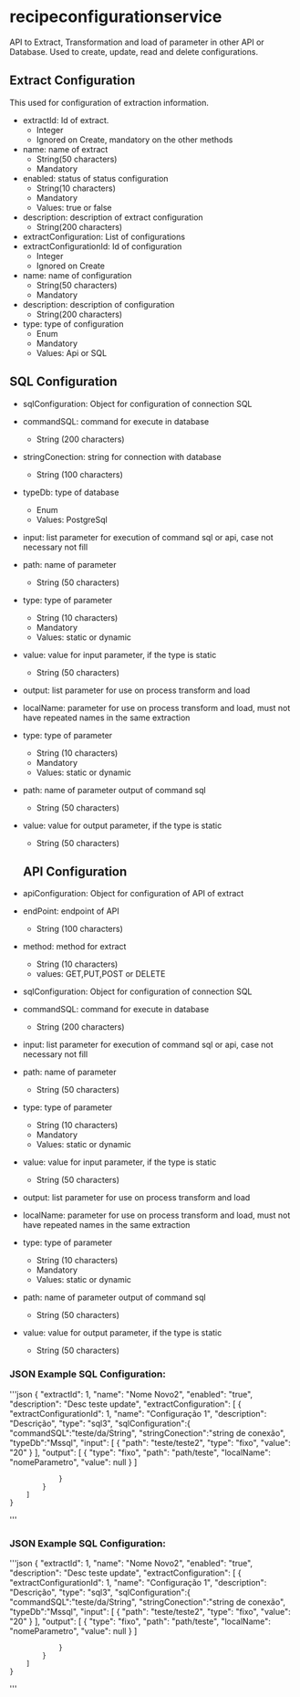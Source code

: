# recipeconfigurationservice
API to Extract, Transformation and load of parameter in other API or Database. Used to create, update, read and delete configurations.

## Extract Configuration
This used for configuration of extraction information.
- extractId: Id of extract.
    - Integer
    - Ignored on Create, mandatory on the other methods
- name: name of extract
    - String(50 characters)
    - Mandatory
- enabled: status of status configuration
    - String(10 characters)
    - Mandatory
    - Values: true or false
- description: description of extract configuration
    - String(200 characters)
- extractConfiguration: List of configurations
- extractConfigurationId: Id of configuration
    - Integer
    - Ignored on Create
- name: name of configuration
  - String(50 characters)
  - Mandatory
- description: description of configuration
  - String(200 characters)
- type: type of configuration
  - Enum
  - Mandatory
  - Values: Api or SQL

## SQL Configuration
- sqlConfiguration: Object for configuration of connection SQL
- commandSQL: command for execute in database 
  - String (200 characters)
- stringConection: string for connection with database
  - String (100 characters)
- typeDb: type of database
  - Enum
  - Values: PostgreSql
- input: list parameter for execution of command sql or api, case not necessary not fill
- path: name of parameter
  - String (50 characters)
- type: type of parameter
  - String (10 characters)
  - Mandatory 
  - Values: static or dynamic
- value: value for input parameter, if the type is static
  - String (50 characters)
- output: list parameter for use on process transform and load
- localName: parameter for use on process transform and load, must not have repeated names in the same extraction
- type: type of parameter
  - String (10 characters)
  - Mandatory 
  - Values: static or dynamic
- path: name of parameter output of command sql
  - String (50 characters)
- value: value for output parameter, if the type is static
  - String (50 characters)

  ## API Configuration
- apiConfiguration: Object for configuration of API of extract
- endPoint: endpoint of API
  - String (100 characters)
- method: method for extract
  - String (10 characters)
  - values: GET,PUT,POST or DELETE
- sqlConfiguration: Object for configuration of connection SQL
- commandSQL: command for execute in database 
  - String (200 characters)
- input: list parameter for execution of command sql or api, case not necessary not fill
- path: name of parameter
  - String (50 characters)
- type: type of parameter
  - String (10 characters)
  - Mandatory 
  - Values: static or dynamic
- value: value for input parameter, if the type is static
  - String (50 characters)
- output: list parameter for use on process transform and load
- localName: parameter for use on process transform and load, must not have repeated names in the same extraction
- type: type of parameter
  - String (10 characters)
  - Mandatory 
  - Values: static or dynamic
- path: name of parameter output of command sql
  - String (50 characters)
- value: value for output parameter, if the type is static
  - String (50 characters)

### JSON Example SQL Configuration:
'''json
    {
        "extractId": 1,
        "name": "Nome Novo2",
        "enabled": "true",
        "description": "Desc teste update",
        "extractConfiguration": [
            {
                "extractConfigurationId": 1,
                "name": "Configuração 1",
                "description": "Descrição",
                "type": "sql3",
                "sqlConfiguration":{ 
                	"commandSQL":"teste/da/String",
                	"stringConection":"string de conexão",
                	"typeDb":"Mssql",
                	"input": [
                    	{
                    		"path": "teste/teste2",
                        	"type": "fixo",
                        	"value": "20"
                    	}
            		],
                	"output": [
                    	{
                            "type": "fixo",
                        	"path": "path/teste",
                        	"localName": "nomeParametro",
                        	"value": null
                		}
                	]
                	
                }
            }
        ]
    }
'''
### JSON Example SQL Configuration:
'''json
    {
        "extractId": 1,
        "name": "Nome Novo2",
        "enabled": "true",
        "description": "Desc teste update",
        "extractConfiguration": [
            {
                "extractConfigurationId": 1,
                "name": "Configuração 1",
                "description": "Descrição",
                "type": "sql3",
                "sqlConfiguration":{ 
                	"commandSQL":"teste/da/String",
                	"stringConection":"string de conexão",
                	"typeDb":"Mssql",
                	"input": [
                    	{
                    		"path": "teste/teste2",
                        	"type": "fixo",
                        	"value": "20"
                    	}
            		],
                	"output": [
                    	{
                            "type": "fixo",
                        	"path": "path/teste",
                        	"localName": "nomeParametro",
                        	"value": null
                		}
                	]
                	
                }
            }
        ]
    }
'''